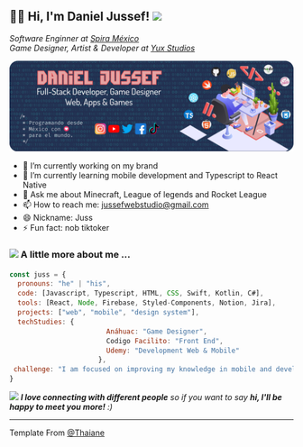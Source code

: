 <h2>👋🏼 Hi, I'm Daniel Jussef! <img src="https://media.giphy.com/media/mGcNjsfWAjY5AEZNw6/giphy.gif" width="50"></h2>


<p><em>Software Enginner at <a href="http://www.spira.co">Spira México</a>
</br>Game Designer, Artist & Developer at <a href="https://github.com/Jussef">Yux Studios</a></em></p>


<img src="banner1_jussef.png" />


- 🔭 I’m currently working on my brand 
- 🌱 I’m currently learning mobile development and Typescript to React Native
- 💬 Ask me about Minecraft, League of legends and Rocket League
- 📫 How to reach me: jussefwebstudio@gmail.com
- 😄 Nickname: Juss
- ⚡ Fun fact: nob tiktoker
### <img src="https://media.giphy.com/media/VgCDAzcKvsR6OM0uWg/giphy.gif" width="50"> A little more about me ...

```javascript
const juss = {
  pronouns: "he" | "his",
  code: [Javascript, Typescript, HTML, CSS, Swift, Kotlin, C#],
  tools: [React, Node, Firebase, Styled-Components, Notion, Jira],
  projects: ["web", "mobile", "design system"],
  techStudies: {
                        Anáhuac: "Game Designer",
                        Codigo Facilito: "Front End",
                        Udemy: "Development Web & Mobile"
                      },
 challenge: "I am focused on improving my knowledge in mobile and developing my brand"
}
```

<img src="https://media.giphy.com/media/LnQjpWaON8nhr21vNW/giphy.gif" width="60"> <em><b>I love connecting with different people</b> so if you want to say <b>hi, I'll be happy to meet you more!</b> :)</em>

---

Template From [@Thaiane](https://github.com/Thaiane)